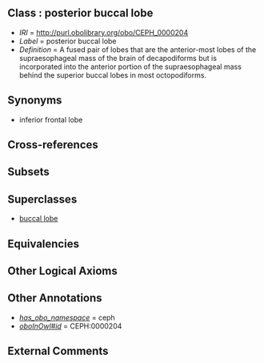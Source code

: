 
## Class : posterior buccal lobe

 * *IRI* = http://purl.obolibrary.org/obo/CEPH_0000204
 * *Label* = posterior buccal lobe
 * *Definition* = A fused pair of lobes that are the anterior-most lobes of the supraesophageal mass of the brain of decapodiforms but is incorporated into the anterior portion of the supraesophageal mass behind the superior buccal lobes in most octopodiforms. 

## Synonyms

 * inferior frontal lobe

## Cross-references


## Subsets


## Superclasses

 * [buccal lobe](../../CEPH/95/CEPH_0000295.md)

## Equivalencies


## Other Logical Axioms


## Other Annotations

 * *[has_obo_namespace](../../ce/oboInOwl#hasOBONamespace.md)* = ceph
 * *[oboInOwl#id](../../id/oboInOwl#id.md)* = CEPH:0000204

## External Comments

